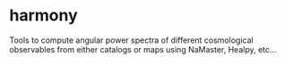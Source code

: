 # harmony
Tools to compute angular power spectra of different cosmological observables from either catalogs or maps using NaMaster, Healpy, etc...
